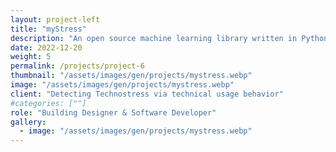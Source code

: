 ```yaml
---
layout: project-left
title: "myStress"
description: "An open source machine learning library written in Python"
date: 2022-12-20
weight: 5
permalink: /projects/project-6
thumbnail: "/assets/images/gen/projects/mystress.webp"
image: "/assets/images/gen/projects/mystress.webp"
client: "Detecting Technostress via technical usage behavior"
#categories: [""]
role: "Building Designer & Software Developer"
gallery:
  - image: "/assets/images/gen/projects/mystress.webp"
---
```

